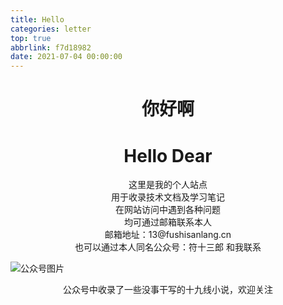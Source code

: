 ```yaml
---
title: Hello
categories: letter
top: true
abbrlink: f7d18982
date: 2021-07-04 00:00:00
---
```

# <center>你好啊</center>
<!--more-->
# <center>Hello Dear</center>

<center>这里是我的个人站点</center>
<center>用于收录技术文档及学习笔记</center>

<center>在网站访问中遇到各种问题</center>
<center>均可通过邮箱联系本人</center>

<center>邮箱地址：13@fushisanlang.cn</center>

<center>也可以通过本人同名公众号：符十三郎 和我联系</center>

![公众号图片](https://download.fushisanlang.cn/wx.jpeg)

<center>公众号中收录了一些没事干写的十九线小说，欢迎关注</center>